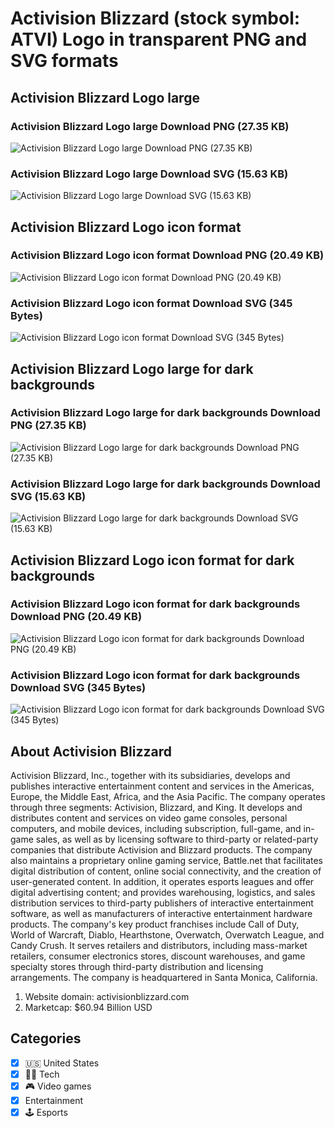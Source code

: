 # Activision Blizzard (stock symbol: ATVI) Logo in transparent PNG and SVG formats

## Activision Blizzard Logo large

### Activision Blizzard Logo large Download PNG (27.35 KB)

![Activision Blizzard Logo large Download PNG (27.35 KB)](/img/orig/ATVI_BIG-50317c6f.png)

### Activision Blizzard Logo large Download SVG (15.63 KB)

![Activision Blizzard Logo large Download SVG (15.63 KB)](/img/orig/ATVI_BIG-37862183.svg)

## Activision Blizzard Logo icon format

### Activision Blizzard Logo icon format Download PNG (20.49 KB)

![Activision Blizzard Logo icon format Download PNG (20.49 KB)](/img/orig/ATVI-6ebbc416.png)

### Activision Blizzard Logo icon format Download SVG (345 Bytes)

![Activision Blizzard Logo icon format Download SVG (345 Bytes)](/img/orig/ATVI-d81712c6.svg)

## Activision Blizzard Logo large for dark backgrounds

### Activision Blizzard Logo large for dark backgrounds Download PNG (27.35 KB)

![Activision Blizzard Logo large for dark backgrounds Download PNG (27.35 KB)](/img/orig/ATVI_BIG.D-244720f8.png)

### Activision Blizzard Logo large for dark backgrounds Download SVG (15.63 KB)

![Activision Blizzard Logo large for dark backgrounds Download SVG (15.63 KB)](/img/orig/ATVI_BIG.D-ad13ceb0.svg)

## Activision Blizzard Logo icon format for dark backgrounds

### Activision Blizzard Logo icon format for dark backgrounds Download PNG (20.49 KB)

![Activision Blizzard Logo icon format for dark backgrounds Download PNG (20.49 KB)](/img/orig/ATVI.D-a7e6834f.png)

### Activision Blizzard Logo icon format for dark backgrounds Download SVG (345 Bytes)

![Activision Blizzard Logo icon format for dark backgrounds Download SVG (345 Bytes)](/img/orig/ATVI.D-36aaf37c.svg)

## About Activision Blizzard

Activision Blizzard, Inc., together with its subsidiaries, develops and publishes interactive entertainment content and services in the Americas, Europe, the Middle East, Africa, and the Asia Pacific. The company operates through three segments: Activision, Blizzard, and King. It develops and distributes content and services on video game consoles, personal computers, and mobile devices, including subscription, full-game, and in-game sales, as well as by licensing software to third-party or related-party companies that distribute Activision and Blizzard products. The company also maintains a proprietary online gaming service, Battle.net that facilitates digital distribution of content, online social connectivity, and the creation of user-generated content. In addition, it operates esports leagues and offer digital advertising content; and provides warehousing, logistics, and sales distribution services to third-party publishers of interactive entertainment software, as well as manufacturers of interactive entertainment hardware products. The company's key product franchises include Call of Duty, World of Warcraft, Diablo, Hearthstone, Overwatch, Overwatch League, and Candy Crush. It serves retailers and distributors, including mass-market retailers, consumer electronics stores, discount warehouses, and game specialty stores through third-party distribution and licensing arrangements. The company is headquartered in Santa Monica, California.

1. Website domain: activisionblizzard.com
2. Marketcap: $60.94 Billion USD


## Categories
- [x] 🇺🇸 United States
- [x] 👩‍💻 Tech
- [x] 🎮 Video games
- [x] Entertainment
- [x] 🕹️ Esports
